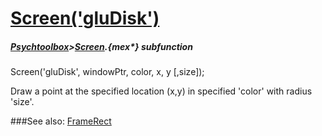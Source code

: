 # [Screen('gluDisk')](Screen-gluDisk) 
##### [Psychtoolbox](Psychtoolbox)>[Screen](Screen).{mex*} subfunction

Screen('gluDisk', windowPtr, color, x, y [,size]);

Draw a point at the specified location (x,y) in specified 'color' with radius  
'size'.  


###See also:
[FrameRect](Screen-FrameRect)
